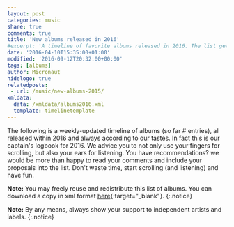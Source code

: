 ```yaml
---
layout: post
categories: music
share: true
comments: true
title: 'New albums released in 2016'
#excerpt: 'A timeline of favorite albums released in 2016. The list gets updated throughout the year.'
date: '2016-04-10T15:35:00+01:00'
modified: '2016-09-12T20:32:00+00:00'
tags: [albums]
author: Micronaut
hidelogo: true
relatedposts:
 - url: /music/new-albums-2015/
xmldata: 
  data: /xmldata/albums2016.xml
  template: timelinetemplate
---
```

The following is a weekly-updated timeline of albums (so far #<span id="amountxmldata"></span> entries), all released within 2016 and always according to our tastes. In fact this is our captain's logbook for 2016. We advice you to not only use your fingers for scrolling, but also your ears for listening. You have recommendations? we would be more than happy to read your comments and include your proposals into the list. Don't waste time, start scrolling (and listening) and have fun.

**Note:** You may freely reuse and redistribute this list of albums. You can download a copy in xml format [<i class="fa fa-link"></i>here](/xmldata/albums2016.xml){:target="_blank"}.
{:.notice}

**Note:** By any means, always show your support to independent artists and labels.
{:.notice}

<div id="timeline">

</div>